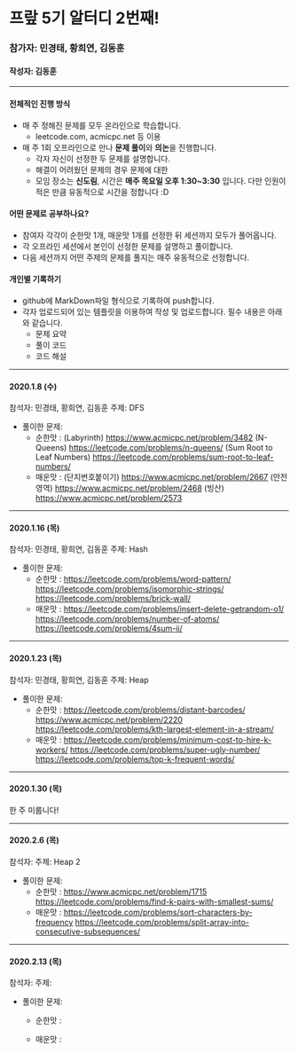 # 프랖 5기 알터디 2번째!

### 참가자: 민경태, 황희연, 김동훈
#### 작성자: 김동훈

---



#### 전체적인 진행 방식

- 매 주 정해진 문제를 모두 온라인으로 학습합니다. 
  - leetcode.com, acmicpc.net 등 이용
- 매 주 1회 오프라인으로 만나 **문제 풀이**와 **의논**을 진행합니다.
  - 각자 자신이 선정한 두 문제를 설명합니다.
  - 해결이 어려웠던 문제의 경우 문제에 대한 
  - 모임 장소는 **신도림**, 시간은 **매주 목요일 오후 1:30~3:30** 입니다.
   다만 인원이 적은 만큼 유동적으로 시간을 정합니다 :D 



#### 어떤 문제로 공부하나요?

- 참여자 각각이 순한맛 1개, 매운맛 1개를 선정한 뒤 세션까지 모두가 풀어옵니다.
- 각 오프라인 세션에서 본인이 선정한 문제를 설명하고 풀이합니다.
- 다음 세션까지 어떤 주제의 문제를 풀지는 매주 유동적으로 선정합니다. 






#### 개인별 기록하기

- github에 MarkDown파일 형식으로 기록하여 push합니다. 
- 각자 업로드되어 있는 템플릿을 이용하여 작성 및 업로드합니다. 필수 내용은 아래와 같습니다. 
  - 문제 요약
  - 풀이 코드
  - 코드 해설




---

#### 2020.1.8 (수)

참석자: 민경태, 황희연, 김동훈
주제: DFS
- 풀이한 문제:
  - 순한맛 : 
(Labyrinth) https://www.acmicpc.net/problem/3482
(N-Queens) https://leetcode.com/problems/n-queens/
(Sum Root to Leaf Numbers) https://leetcode.com/problems/sum-root-to-leaf-numbers/
  - 매운맛 : 
(단지번호붙이기) https://www.acmicpc.net/problem/2667
(안전영역) https://www.acmicpc.net/problem/2468
(빙산) https://www.acmicpc.net/problem/2573

---

#### 2020.1.16 (목)

참석자: 민경태, 황희연, 김동훈
주제: Hash

- 풀이한 문제:
  - 순한맛 :
https://leetcode.com/problems/word-pattern/
https://leetcode.com/problems/isomorphic-strings/
https://leetcode.com/problems/brick-wall/
  - 매운맛 :
 https://leetcode.com/problems/insert-delete-getrandom-o1/
https://leetcode.com/problems/number-of-atoms/
https://leetcode.com/problems/4sum-ii/
---

#### 2020.1.23 (목)

참석자: 민경태, 황희연, 김동훈
주제: Heap
- 풀이한 문제:
  - 순한맛 :
https://leetcode.com/problems/distant-barcodes/
https://www.acmicpc.net/problem/2220
https://leetcode.com/problems/kth-largest-element-in-a-stream/
  - 매운맛 :
https://leetcode.com/problems/minimum-cost-to-hire-k-workers/
https://leetcode.com/problems/super-ugly-number/
https://leetcode.com/problems/top-k-frequent-words/

---

#### 2020.1.30 (목)

한 주 미룹니다! 

---

#### 2020.2.6 (목)

참석자: 
주제: Heap 2

- 풀이한 문제:
  - 순한맛 :
https://www.acmicpc.net/problem/1715
https://leetcode.com/problems/find-k-pairs-with-smallest-sums/
  - 매운맛 :
https://leetcode.com/problems/sort-characters-by-frequency
https://leetcode.com/problems/split-array-into-consecutive-subsequences/
---

#### 2020.2.13 (목)

참석자: 
주제: 

- 풀이한 문제:
  - 순한맛 :

  - 매운맛 :
